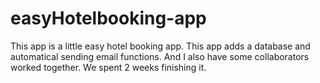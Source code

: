 # easyHotelbooking-app
This app is a little easy hotel booking app. This app adds a database and automatical sending email functions.
And I also have some collaborators worked together. We spent 2 weeks finishing it.
